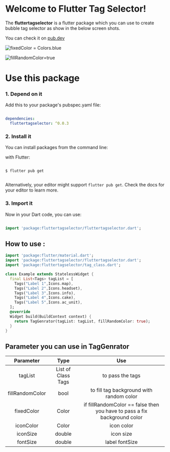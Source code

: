 # Welcome to Flutter Tag Selector!

The **fluttertagselector** is a flutter package which you can use to create bubble tag selector as show in the below screen shots.

You can check it on [pub.dev](https://pub.dev/packages/fluttertagselector)

![fixedColor = Colors.blue](https://github.com/hemantkhorwal/flutter_tag_selector/blob/master/img/ss1.jpg)

![fillRandomColor=true](https://github.com/hemantkhorwal/flutter_tag_selector/blob/master/img/ss2.jpg)


# Use this package

### 1. Depend on it

Add this to your package's pubspec.yaml file:

```yaml

dependencies:
  fluttertagselector: ^0.0.3


```

### 2. Install it

You can install packages from the command line:

with Flutter:

```shell

$ flutter pub get


```

Alternatively, your editor might support `flutter pub get`. Check the docs for your editor to learn more.

### 3. Import it

Now in your Dart code, you can use:

```dart

import 'package:fluttertagselector/fluttertagselector.dart';

```

## How to use :

```dart
import 'package:flutter/material.dart';
import 'package:fluttertagselector/fluttertagselector.dart';
import 'package:fluttertagselector/tag_class.dart';

class Example extends StatelessWidget {
  final List<Tags> tagList = [
    Tags("Label 1",Icons.map),
    Tags("Label 2",Icons.headset),
    Tags("Label 3",Icons.info),
    Tags("Label 4",Icons.cake),
    Tags("Label 5",Icons.ac_unit),
  ];
  @override
  Widget build(BuildContext context) {
    return TagGenrator(tagList: tagList, fillRandomColor: true);
  }
}
```
## Parameter you can use in TagGenrator

| Parameter | Type  |   Use
|:--:|:--:| :--:|
| tagList | List of Class Tags | to pass the tags
| fillRandomColor | bool | to fill tag background with random color
|fixedColor | Color | if fillRandomColor == false then you have to pass a fix background color
|iconColor | Color | icon color
|iconSize | double | icon size
|fontSize | double | label fontSize
